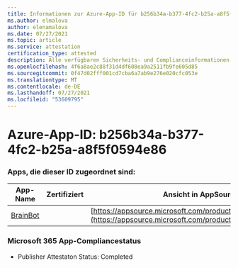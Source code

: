 ```yaml
---
title: Informationen zur Azure-App-ID für b256b34a-b377-4fc2-b25a-a8f5f0594e86
ms.author: elmalova
author: elenamalova
ms.date: 07/27/2021
ms.topic: article
ms.service: attestation
certification_type: attested
description: Alle verfügbaren Sicherheits- und Complianceinformationen für b256b34a-b377-4fc2-b25a-a8f5f0594e86.
ms.openlocfilehash: 4f6a8ae2c88f31d4df608ea9a2511fb9fe605d85
ms.sourcegitcommit: 0f47d02fff001cd7cba6a7ab9e276e020cfc053e
ms.translationtype: MT
ms.contentlocale: de-DE
ms.lasthandoff: 07/27/2021
ms.locfileid: "53609795"
---
```

# <a name="azure-app-id-b256b34a-b377-4fc2-b25a-a8f5f0594e86"></a>Azure-App-ID: b256b34a-b377-4fc2-b25a-a8f5f0594e86


### <a name="apps-associated-with-this-id"></a>Apps, die dieser ID zugeordnet sind:
| **App-Name** | **Zertifiziert** | **Ansicht in AppSource** |
|--------------|---------------|-----------------------|
| [BrainBot](https://docs.microsoft.com/microsoft-365-app-certification/forward/WA104381981) |  | [https://appsource.microsoft.com/product/office/WA104381981](https://appsource.microsoft.com/product/office/WA104381981) |

### <a name="microsoft-365-app-compliance-status"></a>Microsoft 365 App-Compliancestatus
- Publisher Attestaton Status: Completed
